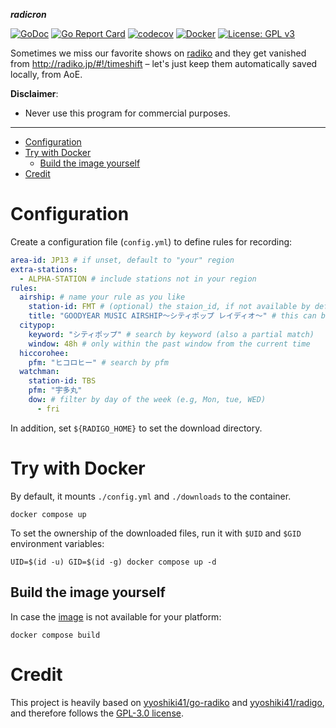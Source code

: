 **_radicron_**

[![GoDoc](https://godoc.org/github.com/iomz/radicron?status.svg)](https://godoc.org/github.com/iomz/radicron)
[![Go Report Card](https://goreportcard.com/badge/github.com/iomz/radicron)](https://goreportcard.com/report/github.com/iomz/radicron)
[![codecov](https://codecov.io/gh/iomz/radicron/branch/main/graph/badge.svg?token=fjhUp7BLPB)](https://codecov.io/gh/iomz/radicron)
[![Docker](https://github.com/iomz/radicron/actions/workflows/docker.yml/badge.svg)](https://github.com/iomz/radicron/actions/workflows/docker.yml)
[![License: GPL v3](https://img.shields.io/badge/License-GPLv3-blue.svg)](https://www.gnu.org/licenses/gpl-3.0)

Sometimes we miss our favorite shows on [radiko](https://radiko.jp/) and they get vanished from http://radiko.jp/#!/timeshift – let's just keep them automatically saved locally, from AoE.

**Disclaimer**:

- Never use this program for commercial purposes.

---

<!--toc:start-->

- [Configuration](#configuration)
- [Try with Docker](#try-with-docker)
  - [Build the image yourself](#build-the-image-yourself)
- [Credit](#credit)

<!--toc:end-->

# Configuration

Create a configuration file (`config.yml`) to define rules for recording:

```yaml
area-id: JP13 # if unset, default to "your" region
extra-stations:
  - ALPHA-STATION # include stations not in your region
rules:
  airship: # name your rule as you like
    station-id: FMT # (optional) the staion_id, if not available by default, automatically add this station to the watch list
    title: "GOODYEAR MUSIC AIRSHIP～シティポップ レイディオ～" # this can be a partial match
  citypop:
    keyword: "シティポップ" # search by keyword (also a partial match)
    window: 48h # only within the past window from the current time
  hiccorohee:
    pfm: "ヒコロヒー" # search by pfm
  watchman:
    station-id: TBS
    pfm: "宇多丸"
    dow: # filter by day of the week (e.g, Mon, tue, WED)
      - fri
```

In addition, set `${RADIGO_HOME}` to set the download directory.

# Try with Docker

By default, it mounts `./config.yml` and `./downloads` to the container.

```console
docker compose up
```

To set the ownership of the downloaded files, run it with `$UID` and `$GID` environment variables:

```console
UID=$(id -u) GID=$(id -g) docker compose up -d
```

## Build the image yourself

In case the [image](https://hub.docker.com/r/iomz/radicron/tags) is not available for your platform:

```console
docker compose build
```

# Credit

This project is heavily based on [yyoshiki41/go-radiko](https://github.com/yyoshiki41/go-radiko) and [yyoshiki41/radigo](https://github.com/yyoshiki41/radigo), and therefore follows the [GPL-3.0 license](https://github.com/yyoshiki41/radigo/blob/main/LICENSE).
